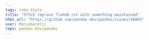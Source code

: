 ```yaml
---
tags: Code-Style
title: "STYLE replace flake8-rst with something maintained"
html_url: "https://github.com/pandas-dev/pandas/issues/46865"
user: MarcoGorelli
repo: pandas-dev/pandas
---
```


